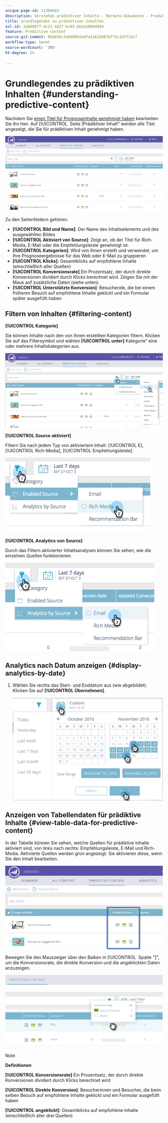 ```yaml
---
unique-page-id: 11384665
description: Verstehen prädiktiver Inhalte - Marketo-Dokumente - Produktdokumentation
title: Grundlegendes zu prädiktiven Inhalten
exl-id: 3a8dd077-dc21-4d17-bc85-bb32e009dd94
feature: Predictive Content
source-git-commit: 09a656c3a0d0002edfa1a61b987bff4c1dff33cf
workflow-type: tm+mt
source-wordcount: '305'
ht-degree: 2%

---
```


# Grundlegendes zu prädiktiven Inhalten {#understanding-predictive-content}

Nachdem Sie [einen Titel für Prognoseinhalte genehmigt haben](/help/marketo/product-docs/predictive-content/working-with-all-content/approve-a-title-for-predictive-content.md) bearbeiten Sie ihn hier. Auf [!UICONTROL &#x200B; Seite &#x200B;]Prädiktiver Inhalt“ werden alle Titel angezeigt, die Sie für prädiktiven Inhalt genehmigt haben.

![](assets/image2017-10-3-9-3a21-3a38.png)

Zu den Seitenfeldern gehören:

* **[!UICONTROL Bild und Name]**: Der Name des Inhaltselements und des ausgewählten Bildes
* **[!UICONTROL Aktiviert von Source]**: Zeigt an, ob der Titel für Rich-Media, E-Mail oder die Empfehlungsleiste genehmigt ist.
* **[!UICONTROL Kategorien]**: Wird von Ihnen erstellt und verwendet, um Ihre Prognoseergebnisse für das Web oder E-Mail zu gruppieren
* **[!UICONTROL Klicks]**: Gesamtklicks auf empfohlene Inhalte (einschließlich aller Quellen)
* **[!UICONTROL Konversionsrate]** Ein Prozentsatz, der durch direkte Konversionen dividiert durch Klicks berechnet wird. Zeigen Sie mit der Maus auf zusätzliche Daten (siehe unten).
* **[!UICONTROL Unterstützte Konversion]**: Besuchende, die bei einem früheren Besuch auf empfohlene Inhalte geklickt und ein Formular später ausgefüllt haben

## Filtern von Inhalten {#filtering-content}

**[!UICONTROL Kategorie]**

Sie können Inhalte nach den von Ihnen erstellten Kategorien filtern. Klicken Sie auf das Filtersymbol und wählen **[!UICONTROL unter]** Kategorie“ eine oder mehrere Inhaltskategorien aus.

![](assets/image2017-10-3-9-3a24-3a38.png)

**[!UICONTROL Source aktiviert]**

Filtern Sie nach jedem Typ von aktiviertem Inhalt: [!UICONTROL E], [!UICONTROL Rich-Media], [!UICONTROL Empfehlungsleiste].

![](assets/image2017-10-3-9-3a25-3a9.png)

**[!UICONTROL Analytics von Source]**

Durch das Filtern aktivierter Inhaltsanalysen können Sie sehen, wie die einzelnen Quellen funktionieren.

![](assets/image2017-10-3-9-3a25-3a34.png)

## Analytics nach Datum anzeigen {#display-analytics-by-date}

1. Wählen Sie rechts das Start- und Enddatum aus (wie abgebildet). Klicken Sie auf **[!UICONTROL Übernehmen]**.

   ![](assets/predictive-content-filter-by-date-hands.png)

## Anzeigen von Tabellendaten für prädiktive Inhalte {#view-table-data-for-predictive-content}

In der Tabelle können Sie sehen, welche Quellen für prädiktive Inhalte aktiviert sind, von links nach rechts: Empfehlungsleiste, E-Mail und Rich-Media. Aktivierte Quellen werden grün angezeigt. Sie aktivieren diese, wenn Sie den Inhalt bearbeiten.

![](assets/image2017-10-3-9-3a26-3a25.png)

Bewegen Sie den Mauszeiger über den Balken in [!UICONTROL &#x200B; Spalte &quot;]&quot;, um die Konversionsrate, die direkte Konversion und die angeklickten Daten anzuzeigen.

![](assets/predictive-content-conversion-rate-popup-hand.png)

>[!NOTE]
>
>**Definitionen**
>
>**[!UICONTROL Konversionsrate]** Ein Prozentsatz, der durch direkte Konversionen dividiert durch Klicks berechnet wird
>
>**[!UICONTROL Direkte Konversion]**: Besucherinnen und Besucher, die beim selben Besuch auf empfohlene Inhalte geklickt und ein Formular ausgefüllt haben
>
>**[!UICONTROL angeklickt]**: Gesamtklicks auf empfohlene Inhalte (einschließlich aller drei Quellen)
